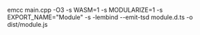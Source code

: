 
emcc main.cpp   -O3   -s WASM=1   -s MODULARIZE=1   -s EXPORT_NAME="Module"   -s -lembind --emit-tsd module.d.ts  -o dist/module.js
